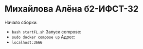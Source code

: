 # Михайлова Алёна б2-ИФСТ-32
Начало сборки:
- `bash startFL.sh`
Запуск compose:
- `sudo docker compose up`
Адрес:
- `localhost:3666`
